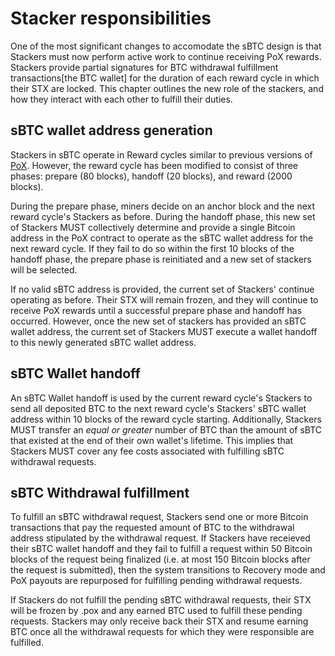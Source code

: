 # Stacker responsibilities

One of the most significant changes to accomodate the sBTC design is that Stackers must now perform active work to continue receiving PoX rewards. Stackers provide partial signatures for BTC withdrawal fulfillment transactions[the BTC wallet] for the duration of each reward cycle in which their STX are locked. This chapter outlines the new role of the stackers, and how they interact with each other to fulfill their duties.

## sBTC wallet address generation

Stackers in sBTC operate in Reward cycles similar to previous versions of [PoX](https://github.com/stacksgov/sips/blob/main/sips/sip-007/sip-007-stacking-consensus.md). However, the reward cycle has been modified to consist of three phases: prepare (80 blocks), handoff (20 blocks), and reward (2000 blocks).

During the prepare phase, miners decide on an anchor block and the next reward cycle's Stackers as before. During the handoff phase, this new set of Stackers MUST collectively determine and provide a single Bitcoin address in the PoX contract to operate as the sBTC wallet address for the next reward cycle. If they fail to do so within the first 10 blocks of the handoff phase, the prepare phase is reinitiated and a new set of stackers will be selected.

If no valid sBTC address is provided, the current set of Stackers' continue operating as before. Their STX will remain frozen, and they will continue to receive PoX rewards until a successful prepare phase and handoff has occurred. However, once the new set of stackers has provided an sBTC wallet address, the current set of Stackers MUST execute a wallet handoff to this newly generated sBTC wallet address.

## sBTC Wallet handoff

An sBTC Wallet handoff is used by the current reward cycle's Stackers to send all deposited BTC to the next reward cycle's Stackers' sBTC wallet address within 10 blocks of the reward cycle starting. Additionally, Stackers MUST transfer an _equal or greater_ number of BTC than the amount of sBTC that existed at the end of their own wallet's lifetime. This implies that Stackers MUST cover any fee costs associated with fulfilling sBTC withdrawal requests.

## sBTC Withdrawal fulfillment

To fulfill an sBTC withdrawal request, Stackers send one or more Bitcoin transactions that pay the requested amount of BTC to the withdrawal address stipulated by the withdrawal request. If Stackers have receieved their sBTC wallet handoff and they fail to fulfill a request within 50 Bitcoin blocks of the request being finalized (i.e. at most 150 Bitcoin blocks after the request is submitted), then the system transitions to Recovery mode and PoX payouts are repurposed for fulfilling pending withdrawal requests.

If Stackers do not fulfill the pending sBTC withdrawal requests, their STX will be frozen by .pox and any earned BTC used to fulfill these pending requests. Stackers may only receive back their STX and resume earning BTC once all the withdrawal requests for which they were responsible are fulfilled.
